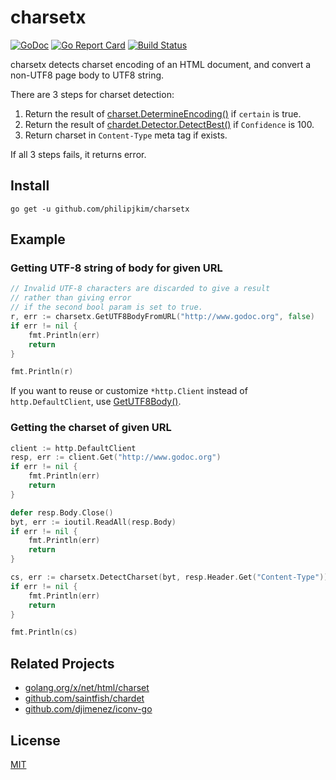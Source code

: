 charsetx
========

[![GoDoc](https://godoc.org/github.com/philipjkim/charsetx?status.svg)](https://godoc.org/github.com/philipjkim/charsetx) [![Go Report Card](https://goreportcard.com/badge/github.com/philipjkim/charsetx)](https://goreportcard.com/report/github.com/philipjkim/charsetx) [![Build Status](https://travis-ci.org/philipjkim/charsetx.svg)](https://travis-ci.org/philipjkim/charsetx)

charsetx detects charset encoding of an HTML document, and convert a non-UTF8 page body to UTF8 string.

There are 3 steps for charset detection:

1. Return the result of [charset.DetermineEncoding()](https://godoc.org/golang.org/x/net/html/charset#DetermineEncoding) if `certain` is true.
2. Return the result of [chardet.Detector.DetectBest()](https://godoc.org/github.com/saintfish/chardet#Detector.DetectBest) if `Confidence` is 100.
3. Return charset in `Content-Type` meta tag if exists.

If all 3 steps fails, it returns error.

## Install

    go get -u github.com/philipjkim/charsetx


## Example

### Getting UTF-8 string of body for given URL

```go
// Invalid UTF-8 characters are discarded to give a result 
// rather than giving error 
// if the second bool param is set to true.
r, err := charsetx.GetUTF8BodyFromURL("http://www.godoc.org", false)
if err != nil {
    fmt.Println(err)
    return
}

fmt.Println(r)
```

If you want to reuse or customize `*http.Client` instead of `http.DefaultClient`, 
use [GetUTF8Body()](https://godoc.org/github.com/philipjkim/charsetx#GetUTF8Body).


### Getting the charset of given URL

```go
client := http.DefaultClient
resp, err := client.Get("http://www.godoc.org")
if err != nil {
    fmt.Println(err)
    return
}

defer resp.Body.Close()
byt, err := ioutil.ReadAll(resp.Body)
if err != nil {
    fmt.Println(err)
    return
}

cs, err := charsetx.DetectCharset(byt, resp.Header.Get("Content-Type"))
if err != nil {
    fmt.Println(err)
    return
}

fmt.Println(cs)
```


## Related Projects

* [golang.org/x/net/html/charset](https://godoc.org/golang.org/x/net/html/charset)
* [github.com/saintfish/chardet](https://godoc.org/github.com/saintfish/chardet)
* [github.com/djimenez/iconv-go](https://godoc.org/github.com/djimenez/iconv-go)


## License

[MIT](LICENSE)
